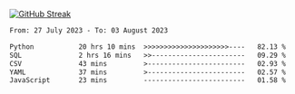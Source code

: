[![GitHub Streak](https://streak-stats.demolab.com?user=renren-017&theme=sea&hide_border=true&background=DD272700)](https://git.io/streak-stats)

<!--START_SECTION:waka-->

```txt
From: 27 July 2023 - To: 03 August 2023

Python           20 hrs 10 mins  >>>>>>>>>>>>>>>>>>>>>----   82.13 %
SQL              2 hrs 16 mins   >>-----------------------   09.29 %
CSV              43 mins         >------------------------   02.93 %
YAML             37 mins         >------------------------   02.57 %
JavaScript       23 mins         -------------------------   01.58 %
```

<!--END_SECTION:waka-->
